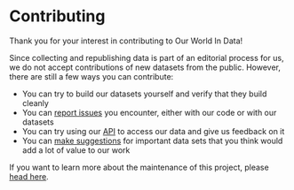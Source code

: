 # Contributing

Thank you for your interest in contributing to Our World In Data!

Since collecting and republishing data is part of an editorial process for us, we do not accept contributions of new datasets from the public. However, there are still a few ways you can contribute:

- You can try to build our datasets yourself and verify that they build cleanly
- You can [report issues](https://github.com/owid/etl/issues) you encounter, either with our code or with our datasets
- You can try using our [API](api/index.md) to access our data and give us feedback on it
- You can [make suggestions](https://github.com/owid/etl/discussions) for important data sets that you think would add a lot of value to our work


If you want to learn more about the maintenance of this project, please [head here](dev/index.md).
